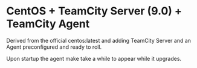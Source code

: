 # CentOS + TeamCity Server (9.0) + TeamCity Agent

Derived from the official centos:latest and adding TeamCity Server and an Agent preconfigured and ready to roll.

Upon startup the agent make take a while to appear while it upgrades.